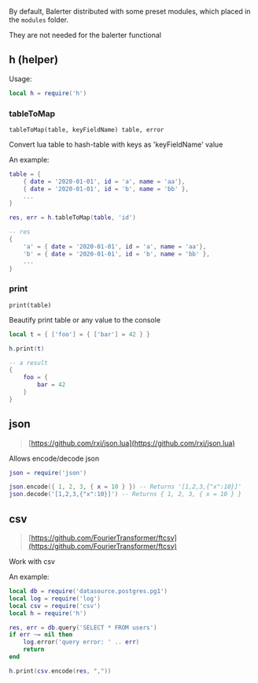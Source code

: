 By default, Balerter distributed with some preset modules, 
which placed in the `modules` folder.

They are not needed for the balerter functional

## h (helper)

Usage:

```lua title="script.lua"
local h = require('h')
```

### tableToMap 

`tableToMap(table, keyFieldName) table, error`

Convert lua table to hash-table with keys as 'keyFieldName' value

An example:

```lua title="script.lua"
table = { 
    { date = '2020-01-01', id = 'a', name = 'aa'}, 
    { date = '2020-01-01', id = 'b', name = 'bb' },
    ... 
}

res, err = h.tableToMap(table, 'id')

-- res  
{
    'a' = { date = '2020-01-01', id = 'a', name = 'aa'}, 
    'b' = { date = '2020-01-01', id = 'b', name = 'bb' },
    ...
}
```

### print 

`print(table)`

Beautify print table or any value to the console

```lua title="script.lua"
local t = { ['foo'] = { ['bar'] = 42 } }

h.print(t)

-- a result
{
    foo = {
        bar = 42
    }
}
```

## json

> [https://github.com/rxi/json.lua](https://github.com/rxi/json.lua)

Allows encode/decode json

```lua title="script.lua"
json = require('json')

json.encode({ 1, 2, 3, { x = 10 } }) -- Returns '[1,2,3,{"x":10}]'
json.decode('[1,2,3,{"x":10}]') -- Returns { 1, 2, 3, { x = 10 } }
```

## csv

> [https://github.com/FourierTransformer/ftcsv](https://github.com/FourierTransformer/ftcsv)

Work with csv

An example:

```lua title="script.lua"
local db = require('datasource.postgres.pg1')
local log = require('log')
local csv = require('csv')
local h = require('h')

res, err = db.query('SELECT * FROM users')
if err ~= nil then
    log.error('query error: ' .. err)
    return
end

h.print(csv.encode(res, ","))
```